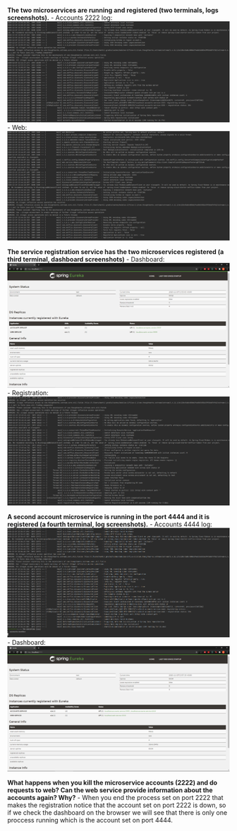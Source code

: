 **The two microservices are running and registered (two terminals, logs screenshots).**
        - Accounts 2222 log: ![Account(2222)](img/accounts_2222.png)
        - Web: ![Dashboard](img/web.png)

**The service registration service has the two microservices registered (a third terminal, dashboard screenshots)**
        - Dashboard: ![Dashboard](img/dashboard_1.png)
        - Registration: ![Account(2222)](img/registration.png)

**A second account microservice is running in the port 4444 and it is registered (a fourth terminal, log screenshots).**
        - Accounts 4444 log: ![Account(4444)](img/accounts_4444.png)
        - Dashboard: ![Dashboard](img/dashboard_2.png)

**What happens when you kill the microservice accounts (2222) and do requests to web?
  Can the web service provide information about the accounts again? Why?**
        - When you end the process set on port 2222 that makes the registration notice that the account set on port 2222
          is down, so if we check the dashboard on the browser we will see that there is only one proccess running which
          is the account set on port 4444.